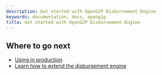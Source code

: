 ```yaml
---
description: Get started with OpenG2P Disbursement Engine
keywords: documentation, docs, openg2p
title: Get started with OpenG2P Disbursement Engine
---
```


<!-- @TODO -->

## Where to go next

- [Using in production](production.md)
- [Learn how to extend the disbursement engine](exending.md)
